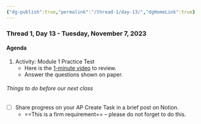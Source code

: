 ```yaml
---
{"dg-publish":true,"permalink":"/thread-1/day-13/","dgHomeLink":true}
---
```


### Thread 1, Day 13 - Tuesday, November 7, 2023
#### Agenda
1. Activity: Module 1 Practice Test
	- Here is the [1-minute video](https://drive.google.com/file/d/1qNF7N5YHM7U02yX5BIIo1KxI9hjIfCNX/view?usp=share_link) to review.
	- Answer the questions shown on paper.
###### Things to do before our next class
- [ ] Share progress on your AP Create Task in a brief post on Notion.
	- ==This is a firm requirement== – please do not forget to do this.